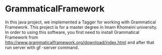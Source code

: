 # GrammaticalFramework
In this java project, we implemented a Tagger for working with Grammatical Framework. This project is for a master degree in Imam Khomeini university. 
In order to using this software, you first need to install Grammatical Framework from http://www.grammaticalframework.org/download/index.html and after that run server with gf -server command.
